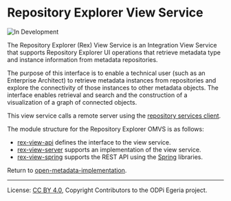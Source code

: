 <!-- SPDX-License-Identifier: CC-BY-4.0 -->
<!-- Copyright Contributors to the ODPi Egeria project. -->
  
# Repository Explorer View Service

![In Development](../../../open-metadata-publication/website/images/egeria-content-status-in-development.png)

The Repository Explorer (Rex) View Service is an Integration View Service that supports Repository Explorer UI operations
that retrieve metadata type and instance information from metadata repositories.

The purpose of this interface is to enable a technical user (such as an Enterprise Architect) to 
retrieve metadata instances from repositories and explore the connectivity of those instances to other metadata objects. 
The interface enables retrieval and search and the construction of a visualization of a graph of connected objects. 

This view service calls a remote server using the [repository services client](../../repository-services/repository-services-client/README.md).


The module structure for the Repository Explorer OMVS is as follows:

* [rex-view-api](rex-view-api) defines the interface to the view service.
* [rex-view-server](rex-view-server) supports an implementation of the view service.
* [rex-view-spring](rex-view-spring) supports the REST API using the [Spring](../../../developer-resources/Spring.md) libraries.


Return to [open-metadata-implementation](../..).

----
License: [CC BY 4.0](https://creativecommons.org/licenses/by/4.0/),
Copyright Contributors to the ODPi Egeria project.